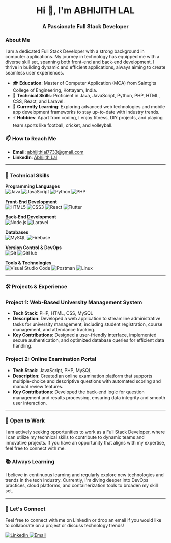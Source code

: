 <h1 align="center">Hi 👋, I'm ABHIJITH LAL</h1>
<h3 align="center">A Passionate Full Stack Developer</h3>



<h3>About Me</h3>

I am a dedicated Full Stack Developer with a strong background in computer applications. My journey in technology has equipped me with a diverse skill set, spanning both front-end and back-end development. I thrive in building dynamic and efficient applications, always aiming to create seamless user experiences.

- 🎓 **Education**: Master of Computer Application (MCA) from Saintgits College of Engineering, Kottayam, India.
- 💼 **Technical Skills**: Proficient in Java, JavaScript, Python, PHP, HTML, CSS, React, and Laravel.
- 🌱 **Currently Learning**: Exploring advanced web technologies and mobile app development frameworks to stay up-to-date with industry trends.
- ⚡ **Hobbies**: Apart from coding, I enjoy fitness, DIY projects, and playing team sports like football, cricket, and volleyball.

### 📫 How to Reach Me
- **Email**: [abhijithlal7733@gmail.com](mailto:abhijithlal7733@gmail.com)
- **LinkedIn**: [Abhijith Lal](https://www.linkedin.com/in/abhijith-lal-60bb2720a/)

---

<h3>🚀 Technical Skills</h3>

**Programming Languages**  
![Java](https://img.shields.io/badge/Java-%23ED8B00.svg?style=flat&logo=java&logoColor=white) 
![JavaScript](https://img.shields.io/badge/JavaScript-%23F7DF1E.svg?style=flat&logo=javascript&logoColor=black) 
![Python](https://img.shields.io/badge/Python-3776AB?style=flat&logo=python&logoColor=white) 
![PHP](https://img.shields.io/badge/PHP-777BB4?style=flat&logo=php&logoColor=white) 

**Front-End Development**  
![HTML5](https://img.shields.io/badge/HTML5-%23E34F26.svg?style=flat&logo=html5&logoColor=white) 
![CSS3](https://img.shields.io/badge/CSS3-%231572B6.svg?style=flat&logo=css3&logoColor=white) 
![React](https://img.shields.io/badge/React-%2320232a.svg?style=flat&logo=react&logoColor=%2361DAFB) 
![Flutter](https://img.shields.io/badge/Flutter-%2302569B.svg?style=flat&logo=flutter&logoColor=white) 

**Back-End Development**  
![Node.js](https://img.shields.io/badge/Node.js-43853D?style=flat&logo=node.js&logoColor=white) 
![Laravel](https://img.shields.io/badge/Laravel-%23FF2D20.svg?style=flat&logo=laravel&logoColor=white)

**Databases**  
![MySQL](https://img.shields.io/badge/MySQL-%2300f.svg?style=flat&logo=mysql&logoColor=white) 
![Firebase](https://img.shields.io/badge/Firebase-%23FFCA28.svg?style=flat&logo=firebase&logoColor=black) 

**Version Control & DevOps**  
![Git](https://img.shields.io/badge/Git-%23F05033.svg?style=flat&logo=git&logoColor=white) 
![GitHub](https://img.shields.io/badge/GitHub-%23121011.svg?style=flat&logo=github&logoColor=white) 

**Tools & Technologies**  
![Visual Studio Code](https://img.shields.io/badge/VS%20Code-%23007ACC.svg?style=flat&logo=visual-studio-code&logoColor=white) 
![Postman](https://img.shields.io/badge/Postman-%23FF6C37.svg?style=flat&logo=postman&logoColor=white) 
![Linux](https://img.shields.io/badge/Linux-%23FCC624.svg?style=flat&logo=linux&logoColor=black)

---

<h3>🛠️ Projects & Experience</h3>

### Project 1: **Web-Based University Management System**
- **Tech Stack**: PHP, HTML, CSS, MySQL
- **Description**: Developed a web application to streamline administrative tasks for university management, including student registration, course management, and attendance tracking.
- **Key Contributions**: Designed a user-friendly interface, implemented secure authentication, and optimized database queries for efficient data handling.

### Project 2: **Online Examination Portal**
- **Tech Stack**: JavaScript, PHP, MySQL
- **Description**: Created an online examination platform that supports multiple-choice and descriptive questions with automated scoring and manual review features.
- **Key Contributions**: Developed the back-end logic for question management and results processing, ensuring data integrity and smooth user interaction.

---

<h3>💼 Open to Work</h3>

I am actively seeking opportunities to work as a Full Stack Developer, where I can utilize my technical skills to contribute to dynamic teams and innovative projects. If you have an opportunity that aligns with my expertise, feel free to connect with me.

<h3>📚 Always Learning</h3>

I believe in continuous learning and regularly explore new technologies and trends in the tech industry. Currently, I'm diving deeper into DevOps practices, cloud platforms, and containerization tools to broaden my skill set.

---

<h3>💬 Let's Connect</h3>

Feel free to connect with me on LinkedIn or drop an email if you would like to collaborate on a project or discuss technology trends!

<p align="left">
  <a href="https://www.linkedin.com/in/abhijith-lal-60bb2720a/" target="_blank">
    <img src="https://img.shields.io/badge/LinkedIn-%230077B5.svg?style=flat&logo=linkedin&logoColor=white" alt="LinkedIn" />
  </a>
  <a href="mailto:abhijithlal7733@gmail.com">
    <img src="https://img.shields.io/badge/Email-D14836?style=flat&logo=gmail&logoColor=white" alt="Email" />
  </a>
</p>
